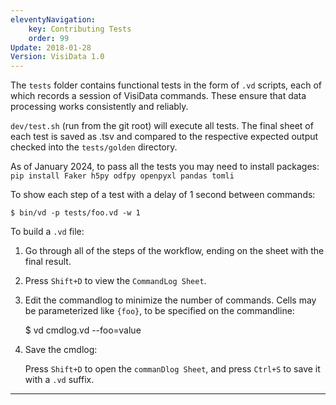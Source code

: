 ```yaml
---
eleventyNavigation:
    key: Contributing Tests
    order: 99
Update: 2018-01-28
Version: VisiData 1.0
---
```



The `tests` folder contains functional tests in the form of `.vd` scripts, each of which records a session of VisiData commands.  These ensure that data processing works consistently and reliably.

`dev/test.sh` (run from the git root) will execute all tests.  The final sheet of each test is saved as .tsv and compared to the respective expected output checked into the `tests/golden` directory.

As of January 2024, to pass all the tests you may need to install packages: `pip install Faker h5py odfpy openpyxl pandas tomli`

To show each step of a test with a delay of 1 second between commands:

    $ bin/vd -p tests/foo.vd -w 1

To build a `.vd` file:

1. Go through all of the steps of the workflow, ending on the sheet with the final result.
2. Press `Shift+D` to view the `CommandLog Sheet`.
3. Edit the commandlog to minimize the number of commands.  Cells may be parameterized like `{foo}`, to be specified on the commandline:

    $ vd cmdlog.vd --foo=value

4. Save the cmdlog:

    Press `Shift+D` to open the `commanDlog Sheet`, and press `Ctrl+S` to save it with a `.vd` suffix.

---
